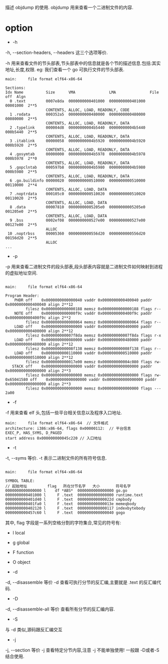 描述 objdump 的使用. objdump 用来查看一个二进制文件的内容.

# option
- -h

-h, --section-headers, --headers 这三个选项等价.

-h 用来查看文件的节头部表,节头部表中的信息就是各个节的描述信息.包括:其实地址,长度,权限.
eg: 我们查看一个 go 可执行文件的节头部表.
```text
main:     file format elf64-x86-64

Sections:
Idx Name          Size      VMA               LMA               File off  Algn
  0 .text         0007e8da  0000000000401000  0000000000401000  00001000  2**5
                  CONTENTS, ALLOC, LOAD, READONLY, CODE
  1 .rodata       000352a5  0000000000480000  0000000000480000  00080000  2**5
                  CONTENTS, ALLOC, LOAD, READONLY, DATA
  2 .typelink     000004d8  00000000004b5440  00000000004b5440  000b5440  2**5
                  CONTENTS, ALLOC, LOAD, READONLY, DATA
  3 .itablink     00000058  00000000004b5920  00000000004b5920  000b5920  2**5
                  CONTENTS, ALLOC, LOAD, READONLY, DATA
  4 .gosymtab     00000000  00000000004b5978  00000000004b5978  000b5978  2**0
                  CONTENTS, ALLOC, LOAD, READONLY, DATA
  5 .gopclntab    000597b8  00000000004b5980  00000000004b5980  000b5980  2**5
                  CONTENTS, ALLOC, LOAD, READONLY, DATA
  6 .go.buildinfo 00000020  0000000000510000  0000000000510000  00110000  2**4
                  CONTENTS, ALLOC, LOAD, DATA
  7 .noptrdata    000105c0  0000000000510020  0000000000510020  00110020  2**5
                  CONTENTS, ALLOC, LOAD, DATA
  8 .data         00007810  00000000005205e0  00000000005205e0  001205e0  2**5
                  CONTENTS, ALLOC, LOAD, DATA
  9 .bss          0002ef08  0000000000527e00  0000000000527e00  00127e00  2**5
                  ALLOC
 10 .noptrbss     00005360  0000000000556d20  0000000000556d20  00156d20  2**5
                  ALLOC
...
```

- -p

-p 用来查看二进制文件的段头部表,段头部表内容就是二进制文件如何映射到进程的虚拟地址空间.

```text

main:     file format elf64-x86-64

Program Header:
    PHDR off    0x0000000000000040 vaddr 0x0000000000400040 paddr 0x0000000000400040 align 2**12
         filesz 0x0000000000000188 memsz 0x0000000000000188 flags r--
    NOTE off    0x0000000000000f9c vaddr 0x0000000000400f9c paddr 0x0000000000400f9c align 2**2
         filesz 0x0000000000000064 memsz 0x0000000000000064 flags r--
    LOAD off    0x0000000000000000 vaddr 0x0000000000400000 paddr 0x0000000000400000 align 2**12
         filesz 0x000000000007f8da memsz 0x000000000007f8da flags r-x
    LOAD off    0x0000000000080000 vaddr 0x0000000000480000 paddr 0x0000000000480000 align 2**12
         filesz 0x000000000008f138 memsz 0x000000000008f138 flags r--
    LOAD off    0x0000000000110000 vaddr 0x0000000000510000 paddr 0x0000000000510000 align 2**12
         filesz 0x0000000000017e00 memsz 0x000000000004c080 flags rw-
   STACK off    0x0000000000000000 vaddr 0x0000000000000000 paddr 0x0000000000000000 align 2**3
         filesz 0x0000000000000000 memsz 0x0000000000000000 flags rw-
0x65041580 off    0x0000000000000000 vaddr 0x0000000000000000 paddr 0x0000000000000000 align 2**3
         filesz 0x0000000000000000 memsz 0x0000000000000000 flags --- 2a00
```

- -f

-f 用来查看 elf 头,包括一些平台相关信息以及程序入口地址.

```text
main:     file format elf64-x86-64  // 文件格式
architecture: i386:x86-64, flags 0x00000112:  // 平台信息
EXEC_P, HAS_SYMS, D_PAGED
start address 0x000000000045c220 // 入口地址
```

- -t

-t, --syms 等价.
-t 表示二进制文件的所有符号信息.

```text

main:     file format elf64-x86-64

SYMBOL TABLE:
// 起始地址         flag   所在分节名字   大小       符号名字
0000000000000000 l    df *ABS*  0000000000000000 go.go
0000000000401000 l     F .text  0000000000000000 runtime.text
0000000000401d40 l     F .text  000000000000022d cmpbody
0000000000401fa0 l     F .text  000000000000013e memeqbody
0000000000402120 l     F .text  0000000000000117 indexbytebody
0000000000457c60 l     F .text  0000000000000040 gogo
```
其中, flag 字段是一系列空格分割的字符集合,常见的符号有:
 - l local
 - g global
 - F function
 - O object

- -d

-d, --disassemble 等价
-d 查看可执行分节的反汇编,主要就是 .text 的反汇编代码.

- -D

-d, --disassemble-all 等价
查看所有分节的反汇编内容.

- -S

与 -d 类似,源码跟反汇编交互

- -j

-j, --section 等价
-j 查看特定分节内容,注意 -j 不能单独使用! 一般跟 -D或者-S 结合使用. 
